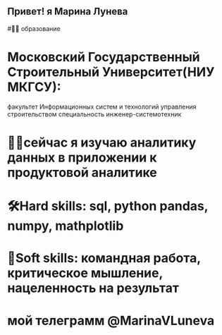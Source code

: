 ## Привет! я Марина Лунева

#🧑‍🎓 образование 
# Московский Государственный Строительный Университет(НИУ МКГСУ):
  факультет Информационных систем и технологий управления строительством
  специальность инженер-системотехник


# 👩‍💻сейчас я изучаю аналитику данных в приложении к продуктовой аналитике


# 🛠️Hard skills: sql, python pandas, numpy, mathplotlib

# 🤝Soft skills: командная работа, критическое мышление, нацеленность на результат

# мой телеграмм @MarinaVLuneva
<!---
LunevaMarina/LunevaMarina is a ✨ special ✨ repository because its `README.md` (this file) appears on your GitHub profile.
You can click the Preview link to take a look at your changes.
--->
